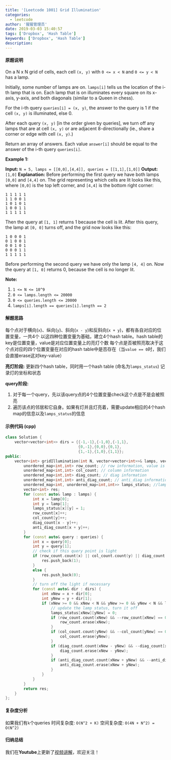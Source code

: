 ```yaml
---
title: '[Leetcode 1001] Grid Illumination'
categories:
  - leetcode
author: '猩猩管理员'
date: 2019-03-03 15:40:57
tags: ['Dropbox', 'Hash Table']
keywords: ['Dropbox', 'Hash Table']
description:
---
```

#### 原题说明
On a N x N grid of cells, each cell `(x, y)` with `0 <= x < N` and `0 <= y < N` has a lamp.

Initially, some number of lamps are on.  `lamps[i]` tells us the location of the i-th lamp that is on.  Each lamp that is on illuminates every square on its x-axis, y-axis, and both diagonals (similar to a Queen in chess).

For the i-th query `queries[i] = (x, y)`, the answer to the query is 1 if the cell `(x, y)` is illuminated, else 0.

After each query `(x, y)` \[in the order given by queries\], we turn off any lamps that are at cell `(x, y)` or are adjacent 8-directionally (ie., share a corner or edge with cell `(x, y)`.)

Return an array of answers.  Each value `answer[i]` should be equal to the answer of the i-th query `queries[i]`.

 
**Example 1:**

**Input:** `N = 5, lamps = [[0,0],[4,4]], queries = [[1,1],[1,0]]`
**Output:** `[1,0]`
**Explanation:** 
Before performing the first query we have both lamps `[0,0]` and `[4,4]` on.
The grid representing which cells are lit looks like this, where `[0,0]` is the top left corner, and `[4,4]` is the bottom right corner:
```
1 1 1 1 1
1 1 0 0 1
1 0 1 0 1
1 0 0 1 1
1 1 1 1 1
```
Then the query at `[1, 1]` returns 1 because the cell is lit.  After this query, the lamp at `[0, 0]` turns off, and the grid now looks like this:
```
1 0 0 0 1
0 1 0 0 1
0 0 1 0 1
0 0 0 1 1
1 1 1 1 1
```
Before performing the second query we have only the lamp `[4, 4]` on.  Now the query at `[1, 0]` returns 0, because the cell is no longer lit.
 
**Note:**
1. `1 <= N <= 10^9`
2. `0 <= lamps.length <= 20000`
3. `0 <= queries.length <= 20000`
4. `lamps[i].length == queries[i].length == 2`
<!-- more -->

#### 解题思路
每个点对于横向(`x`)、纵向(`y`)、斜向(`x - y`)和反斜向(`x + y`)，都有各自对应的位置变量，一共4个
以这四种位置变量为基础，建立4个hash table。hash table的key是位置变量，value是对应位置变量上的亮灯个数 
每个点是否被照亮取决于这个点对应的四个位置变量在对应的hash table中是否存在（当`value == 0`时，我们会直接erase这对key-value）

**亮灯阶段:**
    更新四个hash table，同时用一个hash table (命名为`lamps_status`) 记录灯的坐标和状态
    
**query阶段:**
1. 对于每一个query，先以该query点的4个位置变量check这个点是不是会被照亮
2. 遍历该点的邻居和它自身。如果有灯并且灯亮着，需要update相应的4个hash map的信息以及`lamps_status`的信息

#### 示例代码 (cpp)
```cpp
class Solution {
    vector<vector<int>> dirs = {{-1,-1},{-1,0},{-1,1},
                                {0,-1},{0,0},{0,1},
                                {1,-1},{1,0},{1,1}};
public:
    vector<int> gridIllumination(int N, vector<vector<int>>& lamps, vector<vector<int>>& queries) {
        unordered_map<int,int> row_count; // row information, value is the number of lightening lamps in the same row
        unordered_map<int,int> col_count; // column information
        unordered_map<int,int> diag_count; // diag information
        unordered_map<int,int> anti_diag_count; // anti_diag information
        unordered_map<int, unordered_map<int,int>> lamps_status; //lamps information, key is the coordinate of the lamp, value is the status of lamp
        vector<int> res;
        for (const auto& lamp : lamps) {
            int x = lamp[0];
            int y = lamp[1];
            lamps_status[x][y] = 1;
            row_count[x]++;
            col_count[y]++;
            diag_count[x - y]++;
            anti_diag_count[x + y]++;
        }
        for (const auto& query : queries) {
            int x = query[0];
            int y = query[1];
            // check if this query point is light
            if (row_count.count(x) || col_count.count(y) || diag_count.count(x-y) || anti_diag_count.count(x + y)) {
                res.push_back(1);
            }
            else {
                res.push_back(0);
            }
            // turn off the light if necessary
            for (const auto& dir : dirs) {
                int xNew = x + dir[0];
                int yNew = y + dir[1];
                if (xNew >= 0 && xNew < N && yNew >= 0 && yNew < N && lamps_status.count(xNew) && lamps_status[xNew].count(yNew) && lamps_status[xNew][yNew]) {
                    // update the lamp status, turn it off
                    lamps_status[xNew][yNew] = 0;
                    if (row_count.count(xNew) && --row_count[xNew] == 0) {
                        row_count.erase(xNew);
                    }
                    if (col_count.count(yNew) && --col_count[yNew] == 0) {
                        col_count.erase(yNew);
                    }
                    if (diag_count.count(xNew - yNew) && --diag_count[xNew - yNew] == 0) {
                        diag_count.erase(xNew - yNew);
                    }
                    if (anti_diag_count.count(xNew + yNew) && --anti_diag_count[xNew + yNew] == 0) {
                        anti_diag_count.erase(xNew + yNew);
                    }
                }
            }
        }
        return res;
    }
};
```

#### 复杂度分析
如果我们有`k`个queries
时间复杂度: `O(N^2 + K)`
空间复杂度: `O(4N + N^2) = O(N^2)`

#### 归纳总结
我们在**Youtube**上更新了[视频讲解](https://youtu.be/V0ebjgzDZdA)，欢迎关注！